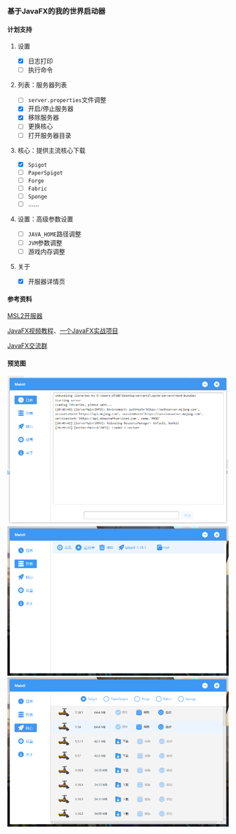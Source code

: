 ### 基于JavaFX的我的世界启动器

#### 计划支持

1. 设置

   - [x] 日志打印
   - [ ] 执行命令
2. 列表：服务器列表

   - [ ] `server.properties`文件调整
   - [x] 开启/停止服务器
   - [x] 移除服务器
   - [ ] 更换核心
   - [ ] 打开服务器目录
3. 核心：提供主流核心下载

   - [x] `Spigot`
   - [ ] `PaperSpigot`
   - [ ] `Forge`
   - [ ] `Fabric`
   - [ ] `Sponge`
   - [ ] ......
4. 设置：高级参数设置

   - [ ] `JAVA_HOME`路径调整
   - [ ] `JVM`参数调整
   - [ ] 游戏内存调整
5. 关于

   - [x] 开服器详情页

#### 参考资料

[MSL2开服器](https://github.com/Waheal/MSL2)

[JavaFX视频教程](https://space.bilibili.com/5096022/channel/seriesdetail?sid=394169)、[一个JavaFX实战项目](https://space.bilibili.com/397562730)

[JavaFX交流群](https://jq.qq.com/?_wv=1027&k=tYgmJDcH)

#### 预览图

<img src="./img/image-20220208205037329.png" alt="image-20220208205037329" style="zoom:60%;" />

<img src="./img/list.png" alt="image-20220208205037329" style="zoom:60%;" />

<img src="./img/core.png" alt="image-20220208205037329" style="zoom:60%;" />

